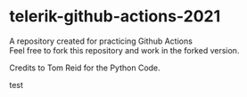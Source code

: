 # telerik-github-actions-2021
A repository created for practicing Github Actions  
Feel free to fork this repository and work in the forked version.

Credits to Tom Reid for the Python Code.

test
